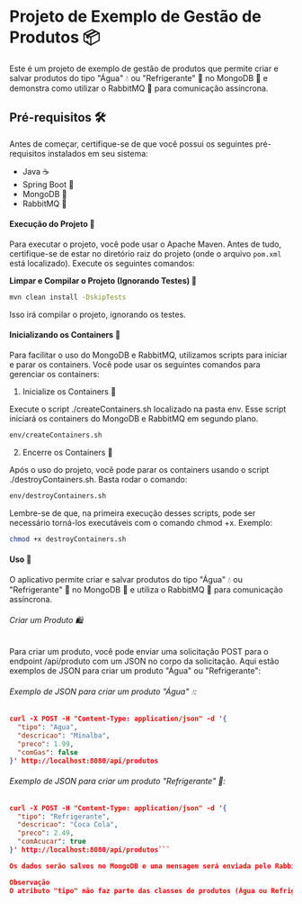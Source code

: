 # Projeto de Exemplo de Gestão de Produtos 📦

Este é um projeto de exemplo de gestão de produtos que permite criar e salvar produtos do tipo "Água" 💧 ou "Refrigerante" 🥤 no MongoDB 🍃 e demonstra como utilizar o RabbitMQ 🐰 para comunicação assíncrona.

## Pré-requisitos 🛠️

Antes de começar, certifique-se de que você possui os seguintes pré-requisitos instalados em seu sistema:

- Java ☕
- Spring Boot 🚀
- MongoDB 🏦
- RabbitMQ 🐇

#### Execução do Projeto 🏃

Para executar o projeto, você pode usar o Apache Maven. Antes de tudo, certifique-se de estar no diretório raiz do projeto (onde o arquivo `pom.xml` está localizado). Execute os seguintes comandos:

**Limpar e Compilar o Projeto (Ignorando Testes) 🧹**

```bash
mvn clean install -DskipTests
```
Isso irá compilar o projeto, ignorando os testes.

#### Inicializando os Containers 🐳
Para facilitar o uso do MongoDB e RabbitMQ, utilizamos scripts para iniciar e parar os containers. Você pode usar os seguintes comandos para gerenciar os containers:

1. Inicialize os Containers 🚀

Execute o script ./createContainers.sh localizado na pasta env. Esse script iniciará os containers do MongoDB e RabbitMQ em segundo plano.

```bash
env/createContainers.sh
```

2. Encerre os Containers 🛑

Após o uso do projeto, você pode parar os containers usando o script ./destroyContainers.sh. Basta rodar o comando:

```bash
env/destroyContainers.sh
```
Lembre-se de que, na primeira execução desses scripts, pode ser necessário torná-los executáveis com o comando chmod +x.
Exemplo:
```bash
chmod +x destroyContainers.sh
```
#### Uso 🚀
O aplicativo permite criar e salvar produtos do tipo "Água" 💧 ou "Refrigerante" 🥤 no MongoDB 🍃 e utiliza o RabbitMQ 🐇 para comunicação assíncrona.

###### Criar um Produto 🛍️
Para criar um produto, você pode enviar uma solicitação POST para o endpoint /api/produto com um JSON no corpo da solicitação. Aqui estão exemplos de JSON para criar um produto "Água" ou "Refrigerante":

###### Exemplo de JSON para criar um produto "Água" 💧:

```json
curl -X POST -H "Content-Type: application/json" -d '{
  "tipo": "Agua",
  "descricao": "Minalba",
  "preco": 1.99,
  "comGas": false
}' http://localhost:8080/api/produtos
```

###### Exemplo de JSON para criar um produto "Refrigerante" 🥤:

```json
curl -X POST -H "Content-Type: application/json" -d '{
  "tipo": "Refrigerante",
  "descricao": "Coca Cola",
  "preco": 2.49,
  "comAcucar": true
}' http://localhost:8080/api/produtos```

Os dados serão salvos no MongoDB e uma mensagem será enviada pelo RabbitMQ, que já está configurado com autoack. Para visualizar as mensagens, será necessário desligar o consumer.

Observação
O atributo "tipo" não faz parte das classes de produtos (Água ou Refrigerante) e é um parâmetro criado no momento da ingestão de dados. Ele permite que os produtos do tipo "Água" 💧 e "Refrigerante" 🥤 sejam salvos em suas respectivas collections no MongoDB 🍃.



